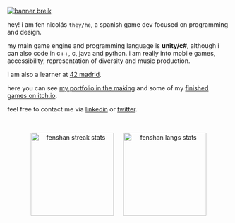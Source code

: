 <a href="https://github.com/fenshan"> <img src="banner_breik2.gif" alt="banner breik"> </a>

hey! i am fen nicolás `they/he`, a spanish game dev focused on programming and design. 

my main game engine and programming language is **unity/c#**, although i can also code in c++, c, java and python. i am really into mobile games, accessibility, representation of diversity and music production.

i am also a learner at [42 madrid](https://www.42madrid.com/en/philosophy-42/).

here you can see [my portfolio in the making](https://fenshan.github.io/) and some of my [finished games on itch.io](https://fenshan.itch.io).

feel free to contact me via [linkedin](https://www.linkedin.com/in/fenshan/) or [twitter](https://twitter.com/fenshan_).

</br>

<!--
![fenshan's github stats](https://github-readme-stats.vercel.app/api?username=fenshan&count_private=true&theme=radical&show_icons=true&include_all_commits=true&hide=prs)
![fenshan's top languages](https://github-readme-stats.vercel.app/api/top-langs/?username=fenshan&layout=compact&theme=radical&hide=asp.net&langs_count=10)
 -->

<p align="center"><span>
 <a href="https://github.com/fenshan"><img height="188em" src="https://github-readme-streak-stats.herokuapp.com/?user=fenshan&theme=radical" alt="fenshan streak stats"/></a>
 &emsp;
 <a href="https://github.com/fenshan"><img height="188em" src="https://github-readme-stats.vercel.app/api/top-langs/?username=fenshan&layout=compact&theme=radical&langs_count=10&hide=asp.net" alt="fenshan langs stats"/></a>
</span></p>

<!-- 
void link a href https://stackoverflow.com/questions/11144653/a-script-links-without-href
-->

<!-- 
top languages: 
 &hide=asp.net
 &exclude_repo=dueto-de-la-konstelacioj
-->

<!--
![GitHub Logo](/images/logo.png)
snail logo?
-->
